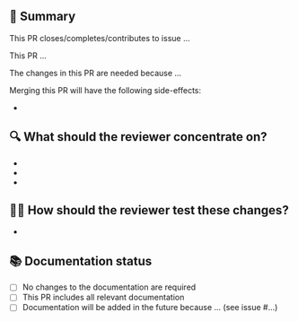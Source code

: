<!-- The title of this PR should complete the sentence: “Merging this PR will ...” -->

## :memo: Summary
This PR closes/completes/contributes to issue ...
<!-- Adding the issue number above will automatically link it to the github issue.
If the issue belongs to the current repo, add the number prefixed with e.g #1234.
If the issue belongs to another repo, add with Organization_name/Repository#... e.g.
ministryofjustice/data-platform#1234 -->

This PR ...
<!-- Give a brief description here.
What changes have you made?
Is it a version bump, bugfix, documentation, major change, something else? -->

The changes in this PR are needed because ...
<!-- Why should this PR be merged? -->

Merging this PR will have the following side-effects:
- <!-- Users who could previously could only do Y will now also be able to do Z -->

## :mag: What should the reviewer concentrate on?
- <!-- Quick check only (for e.g. version bump) -->
- <!-- Feedback on specific parts of the code -->
- <!-- Check side effects, if any -->

## :technologist: How should the reviewer test these changes?
- <!-- Give a step-by-step guide here -->

## :books: Documentation status
<!-- If documentation is left until later, you must explain why and create a ticket for it -->
- [ ] No changes to the documentation are required
- [ ] This PR includes all relevant documentation
- [ ] Documentation will be added in the future because ... (see issue #...)
